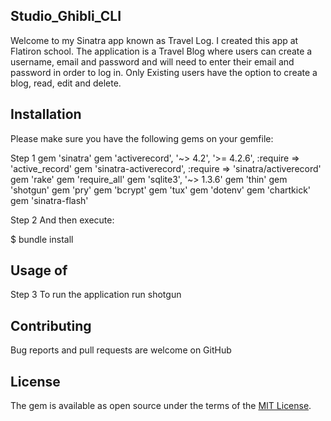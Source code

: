 ## Studio_Ghibli_CLI

Welcome to my Sinatra app known as Travel Log. I created this app at Flatiron school. The application is a Travel Blog where users can create a username, email and password and will need to enter their email and password in order to log in. Only Existing users have the option to create a blog, read, edit and delete. 

## Installation

Please make sure you have the following gems on your gemfile:

Step 1
gem 'sinatra'
gem 'activerecord', '~> 4.2', '>= 4.2.6', :require => 'active_record'
gem 'sinatra-activerecord', :require => 'sinatra/activerecord'
gem 'rake'
gem 'require_all'
gem 'sqlite3', '~> 1.3.6'
gem 'thin'
gem 'shotgun'
gem 'pry'
gem 'bcrypt'
gem 'tux'
gem 'dotenv'
gem 'chartkick'
gem 'sinatra-flash'

Step 2
And then execute:

$ bundle install 

## Usage of 

Step 3
To run the application
run shotgun 


## Contributing

Bug reports and pull requests are welcome on GitHub 

## License

The gem is available as open source under the terms of the [MIT License](https://opensource.org/licenses/MIT).

